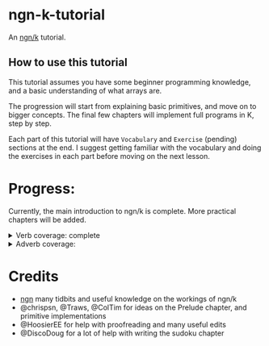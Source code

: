 # ngn-k-tutorial
An [ngn/k](https://codeberg.org/ngn/k) tutorial.

## How to use this tutorial

This tutorial assumes you have some beginner programming knowledge, and a basic understanding of what arrays are.

The progression will start from explaining basic primitives, and move on to bigger concepts. The final few chapters will implement full programs in K, step by step.

Each part of this tutorial will have `Vocabulary` and `Exercise` (pending) sections at the end. I suggest getting familiar with the vocabulary and doing the exercises in each part before moving on the next lesson.

# Progress:
Currently, the main introduction to ngn/k is complete. More practical chapters will be added.
<details>
<summary>Verb coverage: complete</summary>
 - [x] identity
 - [x] right
 - [x] plus
 - [x] flip
 - [x] product
 - [x] first
 - [x] minus
 - [x] subtract
 - [x] divide
 - [x] square root
 - [x] first
 - [x] multiply
 - [x] range, odometer
 - [x] keys
 - [x] create dict
 - [x] mod
 - [x] where
 - [x] min
 - [x] reverse
 - [x] max
 - [x] grade up
 - [x] lesser
 - [x] grade down
 - [x] greater
 - [x] group
 - [x] identity matrix
 - [x] equal
 - [x] not
 - [x] match
 - [x] enlist
 - [x] concat
 - [x] null?
 - [x] except
 - [x] fill
 - [x] length
 - [x] reshape
 - [x] floor
 - [x] lowercase
 - [x] drop
 - [x] delete
 - [x] cut
 - [x] string
 - [x] pad
 - [x] cast
 - [x] distinct
 - [x] random float
 - [x] find
 - [x] random
 - [x] at
 - [x] type
 - [x] dot
 - [x] eval
 - [x] values
 - [x] if
</details>

<details> 
<summary> Adverb coverage: </summary>
- [x] each
- [x] binary search
- [x] over 
- [x] fixedpoint
- [x] for
- [x] while
- [x] join
- [x] base encode	
- [x]	scan
- [x] scan-fixedpoint
- [x] scan-for
- [x] scan-while 
- [x] split
- [x] base decode
- [x]	each prior 
- [x] windows
- [x] each right
- [x]	each left

</details>

# Credits
 - [ngn](https://codeberg.org/ngn/k) many tidbits and useful knowledge on the workings of ngn/k
 - @chrispsn, @Traws, @ColTim for ideas on the Prelude chapter, and primitive implementations
 - @HoosierEE for help with proofreading and many useful edits
 - @DiscoDoug for a lot of help with writing the sudoku chapter
